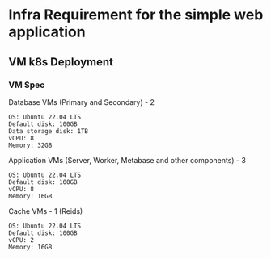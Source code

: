 # Infra Requirement for the simple web application

## VM k8s Deployment

### VM Spec
Database VMs (Primary and Secondary) - 2
```
OS: Ubuntu 22.04 LTS
Default disk: 100GB
Data storage disk: 1TB
vCPU: 8
Memory: 32GB
```

Application VMs (Server, Worker, Metabase and other components) - 3
```
OS: Ubuntu 22.04 LTS
Default disk: 100GB
vCPU: 8
Memory: 16GB
```

Cache VMs - 1 (Reids)
```
OS: Ubuntu 22.04 LTS
Default disk: 100GB
vCPU: 2
Memory: 16GB
```
